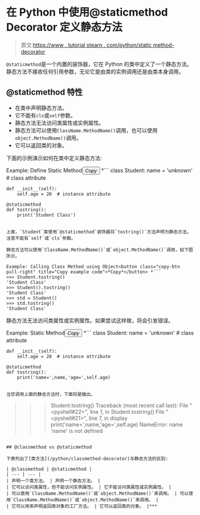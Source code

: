 # 在 Python 中使用@staticmethod Decorator 定义静态方法

> 原文:[https://www . tutorial stearn . com/python/static method-decorator](https://www.tutorialsteacher.com/python/staticmethod-decorator)

`@staticmethod`是一个内置的装饰器，它在 Python 的类中定义了一个静态方法。 静态方法不接收任何引用参数，无论它是由类的实例调用还是由类本身调用。

## @staticmethod 特性

*   在类中声明静态方法。
*   它不能有`cls`或`self`参数。
*   静态方法无法访问类属性或实例属性。
*   静态方法可以使用`ClassName.MethodName()`调用，也可以使用`object.MethodName()`调用。
*   它可以返回类的对象。

下面的示例演示如何在类中定义静态方法:

Example: Define Static Method<button class="copy-btn pull-right" title="Copy example code">*Copy*</button> *```
class Student:
    name = 'unknown' # class attribute

    def __init__(self):
        self.age = 20  # instance attribute

    @staticmethod
    def tostring():
        print('Student Class') 
```

上面，`Student`类使用`@staticmethod`装饰器将`tostring()`方法声明为静态方法。 注意不能有`self`或`cls`参数。

静态方法可以使用`ClassName.MethodName()`或`object.MethodName()`调用，如下图所示。

Example: Calling Class Method using Object<button class="copy-btn pull-right" title="Copy example code">*Copy*</button> *```
>>> Student.tostring()
'Student Class'
>>> Student().tostring() 
'Student Class'
>>> std = Student()
>>> std.tostring()
'Student Class' 
```

静态方法无法访问类属性或实例属性。如果尝试这样做，将会引发错误。

Example: Static Method<button class="copy-btn pull-right" title="Copy example code">*Copy*</button> *```
class Student:
    name = 'unknown' # class attribute

    def __init__(self):
        self.age = 20  # instance attribute

    @staticmethod
    def tostring():
        print('name=',name,'age=',self.age) 
```

当您调用上面的静态方法时，下面将是输出。

```
>>> Student.tostring()
Traceback (most recent call last):
  File "<pyshell#22>", line 1, in <module>
    Student.tostring()
  File "<pyshell#21>", line 7, in display
    print('name=',name,'age=',self.age)
NameError: name 'name' is not defined 
```

## @classmethod vs @staticmethod

下表列出了[类方法](/python/classmethod-decorator)与静态方法的区别:

| @classmethod | @staticmethod |
| --- | --- |
| 声明一个类方法。 | 声明一个静态方法。 |
| 它可以访问类属性，但不能访问实例属性。 | 它不能访问类属性或实例属性。 |
| 可以使用`ClassName.MethodName()`或`object.MethodName()`来调用。 | 可以使用`ClassName.MethodName()`或`object.MethodName()`来调用。 |
| 它可以用来声明返回类对象的工厂方法。 | 它可以返回类的对象。 |***